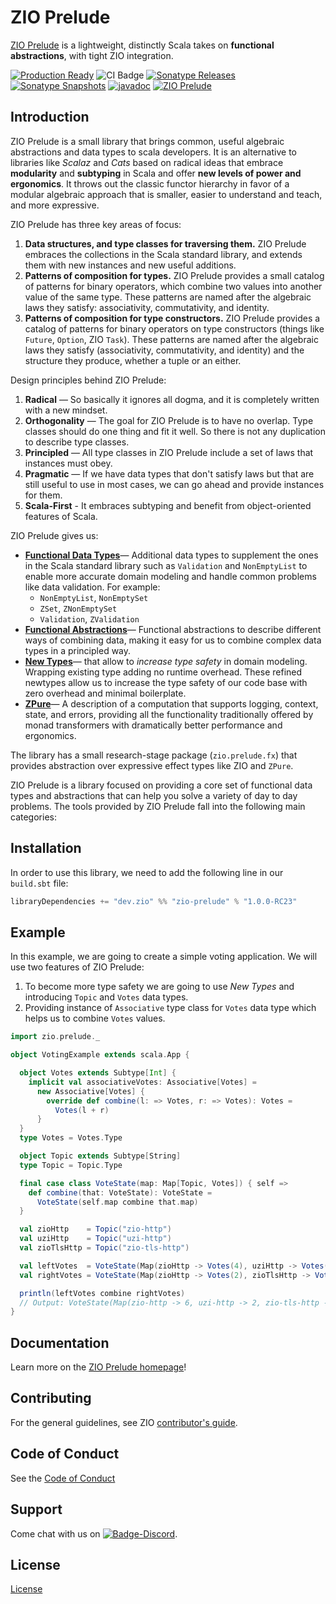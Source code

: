 [//]: # (This file was autogenerated using `zio-sbt-website` plugin via `sbt generateReadme` command.)
[//]: # (So please do not edit it manually. Instead, change "docs/index.md" file or sbt setting keys)
[//]: # (e.g. "readmeDocumentation" and "readmeSupport".)

# ZIO Prelude

[ZIO Prelude](https://github.com/zio/zio-prelude) is a lightweight, distinctly Scala takes on **functional abstractions**, with tight ZIO integration.

[![Production Ready](https://img.shields.io/badge/Project%20Stage-Production%20Ready-brightgreen.svg)](https://github.com/zio/zio/wiki/Project-Stages) ![CI Badge](https://github.com/zio/zio-prelude/workflows/CI/badge.svg) [![Sonatype Releases](https://img.shields.io/nexus/r/https/oss.sonatype.org/dev.zio/zio-prelude_2.13.svg?label=Sonatype%20Release)](https://oss.sonatype.org/content/repositories/releases/dev/zio/zio-prelude_2.13/) [![Sonatype Snapshots](https://img.shields.io/nexus/s/https/oss.sonatype.org/dev.zio/zio-prelude_2.13.svg?label=Sonatype%20Snapshot)](https://oss.sonatype.org/content/repositories/snapshots/dev/zio/zio-prelude_2.13/) [![javadoc](https://javadoc.io/badge2/dev.zio/zio-prelude-docs_2.13/javadoc.svg)](https://javadoc.io/doc/dev.zio/zio-prelude-docs_2.13) [![ZIO Prelude](https://img.shields.io/github/stars/zio/zio-prelude?style=social)](https://github.com/zio/zio-prelude)

## Introduction

ZIO Prelude is a small library that brings common, useful algebraic abstractions and data types to scala developers. It is an alternative to libraries like _Scalaz_ and _Cats_ based on radical ideas that embrace **modularity** and **subtyping** in Scala and offer **new levels of power and ergonomics**. It throws out the classic functor hierarchy in favor of a modular algebraic approach that is smaller, easier to understand and teach, and more expressive.

ZIO Prelude has three key areas of focus:

1. **Data structures, and type classes for traversing them.** ZIO Prelude embraces the collections in the Scala standard library, and extends them with new instances and new useful additions.
2. **Patterns of composition for types.** ZIO Prelude provides a small catalog of patterns for binary operators, which combine two values into another value of the same type. These patterns are named after the algebraic laws they satisfy: associativity, commutativity, and identity.
3. **Patterns of composition for type constructors.** ZIO Prelude provides a catalog of patterns for binary operators on type constructors (things like `Future`, `Option`, ZIO `Task`). These patterns are named after the algebraic laws they satisfy (associativity, commutativity, and identity) and the structure they produce, whether a tuple or an either.

Design principles behind ZIO Prelude:

1. **Radical** — So basically it ignores all dogma, and it is completely written with a new mindset.
2. **Orthogonality** — The goal for ZIO Prelude is to have no overlap. Type classes should do one thing and fit it well. So there is not any duplication to describe type classes.
3. **Principled** — All type classes in ZIO Prelude include a set of laws that instances must obey.
4. **Pragmatic** — If we have data types that don't satisfy laws but that are still useful to use in most cases, we can go ahead and provide instances for them.
5. **Scala-First** - It embraces subtyping and benefit from object-oriented features of Scala.

ZIO Prelude gives us:

- **[Functional Data Types](docs/functional-data-types/index.md)**— Additional data types to supplement the ones in the Scala standard library such as `Validation` and `NonEmptyList` to enable more accurate domain modeling and handle common problems like data validation. For example:
  - `NonEmptyList`, `NonEmptySet`
  - `ZSet`, `ZNonEmptySet`
  - `Validation`, `ZValidation`
- **[Functional Abstractions](docs/functional-abstractions/index.md)**— Functional abstractions to describe different ways of combining data, making it easy for us to combine complex data types in a principled way.
- **[New Types](docs/newtypes/index.md)**— that allow to _increase type safety_ in domain modeling. Wrapping existing type adding no runtime overhead. These refined newtypes allow us to increase the type safety of our code base with zero overhead and minimal boilerplate.
- **[ZPure](docs/zpure/index.md)**— A description of a computation that supports logging, context, state, and errors, providing all the functionality traditionally offered by monad transformers with dramatically better performance and ergonomics.

The library has a small research-stage package (`zio.prelude.fx`) that provides abstraction over expressive effect types like ZIO and `ZPure`.

ZIO Prelude is a library focused on providing a core set of functional data types and abstractions that can help you solve a variety of day to day problems. The tools provided by ZIO Prelude fall into the following main categories:

## Installation

In order to use this library, we need to add the following line in our `build.sbt` file:

```scala
libraryDependencies += "dev.zio" %% "zio-prelude" % "1.0.0-RC23"
```

## Example

In this example, we are going to create a simple voting application. We will use two features of ZIO Prelude:
1. To become more type safety we are going to use _New Types_ and introducing `Topic` and `Votes` data types.
2. Providing instance of `Associative` type class for `Votes` data type which helps us to combine `Votes` values.

```scala
import zio.prelude._

object VotingExample extends scala.App {

  object Votes extends Subtype[Int] {
    implicit val associativeVotes: Associative[Votes] =
      new Associative[Votes] {
        override def combine(l: => Votes, r: => Votes): Votes =
          Votes(l + r)
      }
  }
  type Votes = Votes.Type

  object Topic extends Subtype[String]
  type Topic = Topic.Type

  final case class VoteState(map: Map[Topic, Votes]) { self =>
    def combine(that: VoteState): VoteState =
      VoteState(self.map combine that.map)
  }

  val zioHttp    = Topic("zio-http")
  val uziHttp    = Topic("uzi-http")
  val zioTlsHttp = Topic("zio-tls-http")

  val leftVotes  = VoteState(Map(zioHttp -> Votes(4), uziHttp -> Votes(2)))
  val rightVotes = VoteState(Map(zioHttp -> Votes(2), zioTlsHttp -> Votes(2)))

  println(leftVotes combine rightVotes)
  // Output: VoteState(Map(zio-http -> 6, uzi-http -> 2, zio-tls-http -> 2))
}
```

## Documentation

Learn more on the [ZIO Prelude homepage](https://zio.dev/zio-prelude/)!

## Contributing

For the general guidelines, see ZIO [contributor's guide](https://zio.dev/contributor-guidelines).

## Code of Conduct

See the [Code of Conduct](https://zio.dev/code-of-conduct)

## Support

Come chat with us on [![Badge-Discord]][Link-Discord].

[Badge-Discord]: https://img.shields.io/discord/629491597070827530?logo=discord "chat on discord"
[Link-Discord]: https://discord.gg/2ccFBr4 "Discord"

## License

[License](LICENSE)
